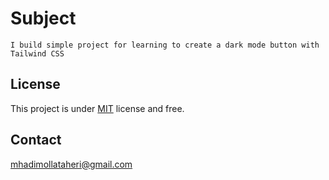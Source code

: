# Subject
`I build simple project for learning to create a dark mode button with Tailwind CSS`
## License
This project is under [MIT](./LICENSE.txt) license and free.

## Contact
mhadimollataheri@gmail.com